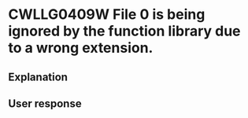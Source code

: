 # CWLLG0409W File 0 is being ignored by the function library due to a wrong extension.

## Explanation

## User response